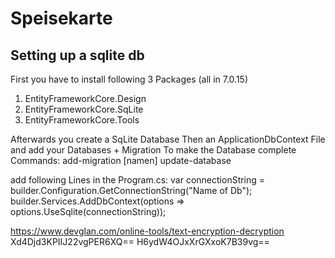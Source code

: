 # Speisekarte

## Setting up a sqlite db

First you have to install following 3 Packages (all in 7.0.15)

1. EntityFrameworkCore.Design
2. EntityFrameworkCore.SqLite
3. EntityFrameworkCore.Tools
   
Afterwards you create a SqLite Database Then an ApplicationDbContext File and add your Databases + Migration To make the Database complete
Commands:
add-migration [namen]
update-database

add following Lines in the Program.cs:
var connectionString = builder.Configuration.GetConnectionString("Name of Db"); 
builder.Services.AddDbContext(options => options.UseSqlite(connectionString));

https://www.devglan.com/online-tools/text-encryption-decryption
Xd4Djd3KPIIJ22vgPER6XQ==
H6ydW4OJxXrGXxoK7B39vg==
